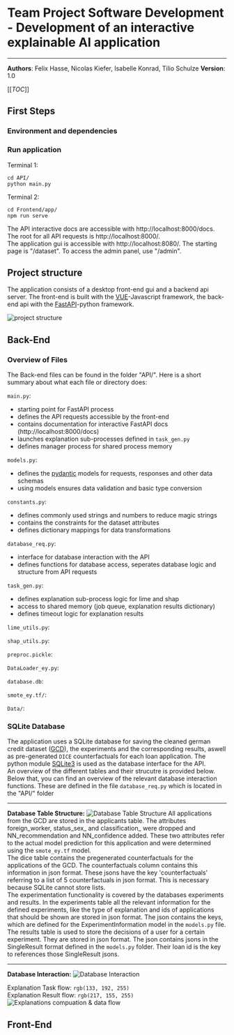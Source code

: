 # Team Project Software Development - Development of an interactive explainable AI application

---

**Authors**: Felix Hasse, Nicolas Kiefer, Isabelle Konrad, Tilio Schulze
**Version**: 1.0

[[_TOC_]]

## First Steps

### Environment and dependencies

### Run application

Terminal 1:
```shell
cd API/
python main.py
```

Terminal 2:
```shell
cd Frontend/app/
npm run serve
```

The API interactive docs are accessible with http://localhost:8000/docs.
The root for all API requests is http://localhost:8000/. \
The application gui is accessible with http://localhost:8080/.
The starting page is "/dataset". To access the admin panel, use "/admin".

## Project structure

The application consists of a desktop front-end gui and a backend api server. The front-end is built with the [VUE](https://vuejs.org)-Javascript framework, the back-end api with the [FastAPI](https://fastapi.tiangolo.com)-python framework.

![project structure](/uploads/47aa8caab144de1185aaf9e9fa3f06b5/image.png)

## Back-End

### Overview of Files

The Back-end files can be found in the folder "API/". Here is a short summary about what each file or directory does:

`main.py`:
- starting point for FastAPI process
- defines the API requests accessible by the front-end
- contains documentation for interactive FastAPI docs (http://localhost:8000/docs)
- launches explanation sub-processes defined in `task_gen.py`
- defines manager process for shared process memory

`models.py`:
- defines the [pydantic](https://pydantic-docs.helpmanual.io) models for requests, responses and other data schemas
- using models ensures data validation and basic type conversion

`constants.py`:
- defines commonly used strings and numbers to reduce magic strings
- contains the constraints for the dataset attributes
- defines dictionary mappings for data transformations 

`database_req.py`:
- interface for database interaction with the API
- defines functions for database access, seperates database logic and structure from API requests

`task_gen.py`:
- defines explanation sub-process logic for lime and shap
- access to shared memory (job queue, explanation results dictionary)
- defines timeout logic for explanation results

`lime_utils.py`:


`shap_utils.py`:


`preproc.pickle`:


`DataLoader_ey.py`:


`database.db`:


`smote_ey.tf/`:


`Data/`:



### SQLite Database

The application uses a SQLite database for saving the cleaned german credit dataset ([GCD](https://archive.ics.uci.edu/ml/datasets/Statlog+%28German+Credit+Data%29)), the experiments and the corresponding results, aswell as pre-generated `DICE` counterfactuals for each loan application. The python module [SQLite3](https://docs.python.org/3.8/library/sqlite3.html) is used as the database interface for the API.
\
An overview of the different tables and their strucutre is provided below. Below that, you can find an overview of the relevant database interaction functions. These are defined in the file `database_req.py` which is located in the "API/" folder
___

**Database Table Structure:**
![Database Table Structure](/uploads/4ad0c44ad40601306c83409a1cda3c51/image.png) 
All applications from the GCD are stored in the applicants table. The attributes foreign_worker, status_sex_ and classification_ were dropped and NN_recommendation and NN_confidence added. These two attributes refer to the actual model prediction for this application and were determined using the `smote_ey.tf` model.\
The dice table contains the pregenerated counterfactuals for the applications of the GCD. The counterfactuals column contains this information in json format. These jsons have the key 'counterfactuals' referring to a list of 5 counterfactuals in json format. This is necessary because SQLite cannot store lists.\
The experimentation functionality is covered by the databases experiments and results. In the experiments table all the relevant information for the defined experiments, like the type of explanation and ids of applications that should be shown are stored in json format. The json contains the keys, which are defined for the ExperimentInformation model in the `models.py` file. The results table is used to store the decisions of a user for a certain experiment. They are stored in json format. The json contains jsons in the SingleResult format defined in the `models.py` folder. Their loan id is the key to references those SingleResult jsons.
___

**Database Interaction:**
![Database Interaction](/uploads/b58c7e493f24e5a1926cde76ecc5e64a/image.png)

Explanation Task flow: `rgb(133, 192, 255)`\
Explanation Result flow: `rgb(217, 155, 255)`
![Explanations compuation & data flow](/uploads/164a51e39b282a5dcd504bbb3997e6d4/Api_Explainer_Flow.jpg)

## Front-End

